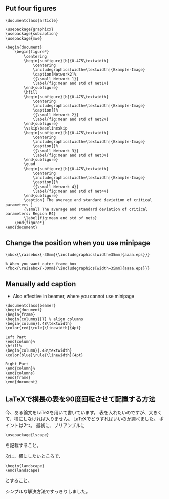 ## Put four figures
```
\documentclass{article}

\usepackage{graphicx}
\usepackage{subcaption}
\usepackage{mwe}

\begin{document}
    \begin{figure*}
        \centering
        \begin{subfigure}[b]{0.475\textwidth}
            \centering
            \includegraphics[width=\textwidth]{Example-Image}
            \caption[Network2]%
            {{\small Network 1}}    
            \label{fig:mean and std of net14}
        \end{subfigure}
        \hfill
        \begin{subfigure}[b]{0.475\textwidth}  
            \centering 
            \includegraphics[width=\textwidth]{Example-Image}
            \caption[]%
            {{\small Network 2}}    
            \label{fig:mean and std of net24}
        \end{subfigure}
        \vskip\baselineskip
        \begin{subfigure}[b]{0.475\textwidth}   
            \centering 
            \includegraphics[width=\textwidth]{Example-Image}
            \caption[]%
            {{\small Network 3}}    
            \label{fig:mean and std of net34}
        \end{subfigure}
        \quad
        \begin{subfigure}[b]{0.475\textwidth}   
            \centering 
            \includegraphics[width=\textwidth]{Example-Image}
            \caption[]%
            {{\small Network 4}}    
            \label{fig:mean and std of net44}
        \end{subfigure}
        \caption[ The average and standard deviation of critical parameters ]
        {\small The average and standard deviation of critical parameters: Region R4} 
        \label{fig:mean and std of nets}
    \end{figure*}
\end{document}
```

## Change the position when you use minipage
```
\mbox{\raisebox{-30mm}{\includegraphics[width=35mm]{aaaa.eps}}}

% When you want outer frame box
\fbox{\raisebox{-30mm}{\includegraphics[width=35mm]{aaaa.eps}}}
```

## Manually add caption
* Also effective in beamer, where you cannot use minipage

```
\documentclass{beamer}
\begin{document}
\begin{frame}
\begin{columns}[T] % align columns
\begin{column}{.48\textwidth}
\color{red}\rule{\linewidth}{4pt}

Left Part
\end{column}%
\hfill%
\begin{column}{.48\textwidth}
\color{blue}\rule{\linewidth}{4pt}

Right Part
\end{column}%
\end{columns}
\end{frame}
\end{document}
```



## LaTeXで横長の表を90度回転させて配置する方法
今、ある論文をLaTeXを用いて書いています。
表を入れたいのですが、大きくて、横にしなければ入りません。
LaTeXでどうすればいいのか調べました。
ポイントは2つ。
最初に、プリアンブルに

```
\usepackage{lscape}
```
を記載すること。

次に、横にしたいところで、

```
\begin{landscape}
\end{landscape}
```
とすること。

シンプルな解決方法ですっきりしました。

